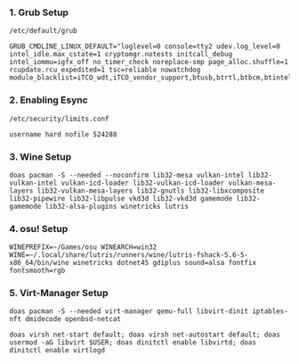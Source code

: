 ### 1. Grub Setup

`/etc/default/grub`

```shell
GRUB_CMDLINE_LINUX_DEFAULT="loglevel=0 console=tty2 udev.log_level=0 intel_idle.max_cstate=1 cryptomgr.notests initcall_debug intel_iommu=igfx_off no_timer_check noreplace-smp page_alloc.shuffle=1 rcupdate.rcu_expedited=1 tsc=reliable nowatchdog module_blacklist=iTCO_wdt,iTCO_vendor_support,btusb,btrtl,btbcm,btintel,bluetooth"
```

### 2. Enabling Esync

`/etc/security/limits.conf`

```shell
username hard nofile 524288
```

### 3. Wine Setup

```shell
doas pacman -S --needed --noconfirm lib32-mesa vulkan-intel lib32-vulkan-intel vulkan-icd-loader lib32-vulkan-icd-loader vulkan-mesa-layers lib32-vulkan-mesa-layers lib32-gnutls lib32-libxcomposite lib32-pipewire lib32-libpulse vkd3d lib32-vkd3d gamemode lib32-gamemode lib32-alsa-plugins winetricks lutris
```

### 4. osu! Setup
```shell
WINEPREFIX=~/Games/osu WINEARCH=win32 WINE=~/.local/share/lutris/runners/wine/lutris-fshack-5.6-5-x86_64/bin/wine winetricks dotnet45 gdiplus sound=alsa fontfix fontsmooth=rgb
```

### 5. Virt-Manager Setup
```shell
doas pacman -S --needed virt-manager qemu-full libvirt-dinit iptables-nft dmidecode openbsd-netcat
```

```shell
doas virsh net-start default; doas virsh net-autostart default; doas usermod -aG libvirt $USER; doas dinitctl enable libvirtd; doas dinitctl enable virtlogd
```
